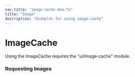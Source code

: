 ```yaml
---
nav-title: "image-cache How-To"
title: "Image"
description: "Examples for using image-cache"
---
```

# ImageCache
Using the ImageCache requires the "ui/image-cache" module.
<snippet id='image-cache-require'/>

### Requesting Images
<snippet id='image-cache-request-images'/>
